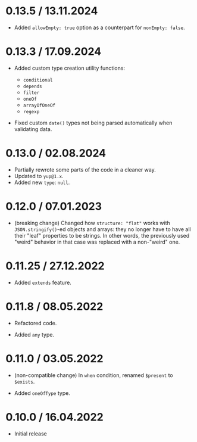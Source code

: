 0.13.5 / 13.11.2024
===================

* Added `allowEmpty: true` option as a counterpart for `nonEmpty: false`.

0.13.3 / 17.09.2024
===================

* Added custom type creation utility functions:
  * `conditional`
  * `depends`
  * `filter`
  * `oneOf`
  * `arrayOfOneOf`
  * `regexp`

* Fixed custom `date()` types not being parsed automatically when validating data.

0.13.0 / 02.08.2024
===================

* Partially rewrote some parts of the code in a cleaner way.
* Updated to `yup@1.x`.
* Added new `type`: `null`.

0.12.0 / 07.01.2023
===================

* (breaking change) Changed how `structure: "flat"` works with `JSON.stringify()`-ed objects and arrays: they no longer have to have all their "leaf" properties to be strings. In other words, the previously used "weird" behavior in that case was replaced with a non-"weird" one.

0.11.25 / 27.12.2022
===================

* Added `extends` feature.

0.11.8 / 08.05.2022
===================

* Refactored code.

* Added `any` type.

0.11.0 / 03.05.2022
===================

* (non-compatible change) In `when` condition, renamed `$present` to `$exists`.

* Added `oneOfType` type.

0.10.0 / 16.04.2022
===================

* Initial release
